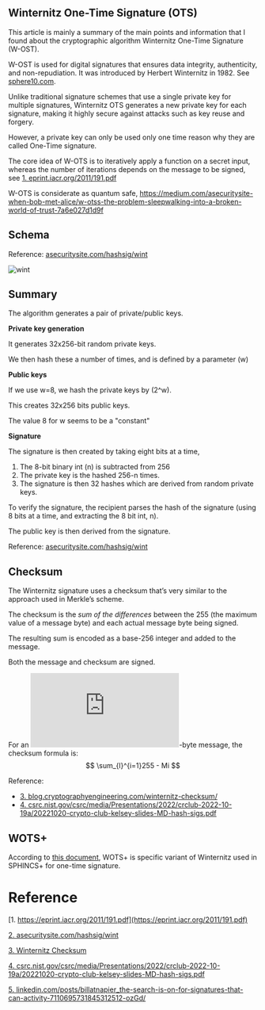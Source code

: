 ## Winternitz One-Time Signature (OTS)

This article is mainly a summary of the main points and information that I found about the cryptographic algorithm Winternitz One-Time Signature (W-OST).

W-OST is used for digital signatures that ensures data integrity, authenticity, and non-repudiation. It was introduced by Herbert Winternitz in 1982. See [sphere10.com](https://sphere10.com/articles/cryptography/pqc/wots).

Unlike traditional signature schemes that use a single private key for multiple signatures, Winternitz OTS generates a new private key for each signature, making it highly secure against attacks such as key reuse and forgery. 

However, a private key can only be used only one time reason why they are called One-Time signature. 

The core idea of W-OTS is to iteratively apply a function on a secret input, whereas the number of iterations depends on the message to be signed, see [1. eprint.iacr.org/2011/191.pdf](https://eprint.iacr.org/2011/191.pdf)

W-OTS is considerate as quantum safe, https://medium.com/asecuritysite-when-bob-met-alice/w-otss-the-problem-sleepwalking-into-a-broken-world-of-trust-7a6e027d1d9f

## Schema

Reference: [asecuritysite.com/hashsig/wint](https://asecuritysite.com/hashsig/wint ) 

![wint](C:\Users\super\Documents\HEIG-git\access-denied\assets\article\cryptographie\winternitz\wint.png)



## Summary

The algorithm generates a pair of private/public keys.

**Private key generation**

It generates 32x256-bit random private keys.

We then hash these a number of times, and is defined by a parameter (w)

**Public keys**

If we use w=8, we hash the private keys by (2^w). 

This creates 32x256 bits public keys.

The value 8 for w seems to be a "constant"

**Signature**

The signature is then created by taking eight bits at a time,

1. The 8-bit binary int (n) is subtracted from 256 
2. The private key is the hashed 256-n times. 
3. The signature is then 32 hashes which are derived from random private keys. 

To verify the signature, the recipient parses the hash of the signature (using 8 bits at a time, and extracting the 8 bit int, n). 

The public key is then derived from the signature.

Reference: [asecuritysite.com/hashsig/wint](https://asecuritysite.com/hashsig/wint ) 

## Checksum

The Winternitz signature uses a checksum that’s very similar to the approach used in Merkle’s scheme.

The checksum is the *sum of the differences* between the 255 (the maximum value of a message byte) and each actual message byte being signed. 

The resulting sum is encoded as a base-256 integer and added to the message. 

Both the message and checksum are signed.

For an ![\ell](https://s0.wp.com/latex.php?latex=%5Cell&bg=ffffff&fg=000000&s=0&c=20201002)-byte message, the checksum formula is:
$$
\sum_{l}^{i=1}255 - Mi
$$


Reference: 

- [3. blog.cryptographyengineering.com/winternitz-checksum/](https://blog.cryptographyengineering.com/winternitz-checksum/)
- [4. csrc.nist.gov/csrc/media/Presentations/2022/crclub-2022-10-19a/20221020-crypto-club-kelsey-slides-MD-hash-sigs.pdf](https://csrc.nist.gov/csrc/media/Presentations/2022/crclub-2022-10-19a/20221020-crypto-club-kelsey-slides-MD-hash-sigs.pdf)

## WOTS+

According to [this document](csrc.nist.gov/csrc/media/Presentations/2022/crclub-2022-10-19a/20221020-crypto-club-kelsey-slides-MD-hash-sigs.pdf), WOTS+  is specific variant of Winternitz used in SPHINCS+ for one-time signature.

# Reference

[1. https://eprint.iacr.org/2011/191.pdf](https://eprint.iacr.org/2011/191.pdf)

[2. asecuritysite.com/hashsig/wint](https://asecuritysite.com/hashsig/wint)

[3. Winternitz Checksum](https://blog.cryptographyengineering.com/winternitz-checksum/)

[4. csrc.nist.gov/csrc/media/Presentations/2022/crclub-2022-10-19a/20221020-crypto-club-kelsey-slides-MD-hash-sigs.pdf](https://csrc.nist.gov/csrc/media/Presentations/2022/crclub-2022-10-19a/20221020-crypto-club-kelsey-slides-MD-hash-sigs.pdf)

[5. linkedin.com/posts/billatnapier_the-search-is-on-for-signatures-that-can-activity-7110695731845312512-ozGd/](https://www.linkedin.com/posts/billatnapier_the-search-is-on-for-signatures-that-can-activity-7110695731845312512-ozGd/)

